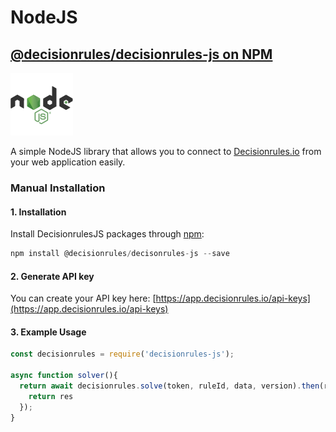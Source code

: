 # NodeJS

## [@decisionrules/decisionrules-js on NPM](https://www.npmjs.com/package/@decisionrules/decisionrules-js)

![](../../.gitbook/assets/image%20%2811%29.png)

A simple NodeJS library that allows you to connect to [Decisionrules.io](https://decisionrules.io/) from your web application easily.

### Manual Installation

#### 1. Installation

Install DecisionrulesJS packages through [npm](https://www.npmjs.com/package/@decisionrules/decisionrules-js):

```javascript
npm install @decisionrules/decisonrules-js --save
```

#### 2. Generate API key

 You can create your API key here: [https://app.decisionrules.io/api-keys](https://app.decisionrules.io/api-keys)

#### 3. Example Usage

```javascript
const decisionrules = require('decisionrules-js');

async function solver(){
  return await decisionrules.solve(token, ruleId, data, version).then(res => {
    return res
  });
}
```

